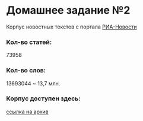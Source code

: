 # Домашнее задание №2
Корпус новостных текстов с портала [РИА-Новости](https://ria.ru)
### Кол-во статей: 
73958
### Кол-во слов: 
13693044 ~ 13,7 млн. 
### Корпус доступен здесь: 
[ссылка на архив](https://drive.google.com/file/d/0Byn0BuUE0_AUaHVPSzZMdUNUZ0k/view?usp=sharing)
